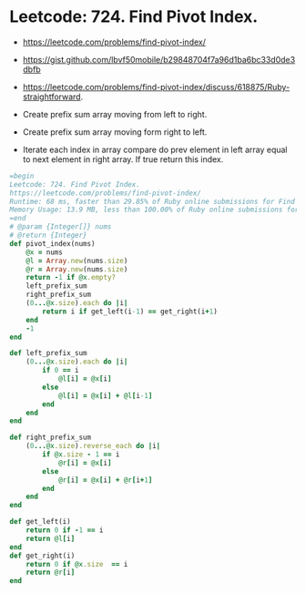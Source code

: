 # Leetcode: 724. Find Pivot Index.

- https://leetcode.com/problems/find-pivot-index/
- https://gist.github.com/lbvf50mobile/b29848704f7a96d1ba6bc33d0de3dbfb
- https://leetcode.com/problems/find-pivot-index/discuss/618875/Ruby-straightforward.

- Create prefix sum array moving from left to right.
- Create prefix sum array moving form right to left.
- Iterate each index in array compare do prev element in left array equal to next element in right array. If true return this index.

```Ruby
=begin
Leetcode: 724. Find Pivot Index.
https://leetcode.com/problems/find-pivot-index/
Runtime: 68 ms, faster than 29.85% of Ruby online submissions for Find Pivot Index.
Memory Usage: 13.9 MB, less than 100.00% of Ruby online submissions for Find Pivot Index.
=end
# @param {Integer[]} nums
# @return {Integer}
def pivot_index(nums)
    @x = nums
    @l = Array.new(nums.size)
    @r = Array.new(nums.size)
    return -1 if @x.empty?
    left_prefix_sum
    right_prefix_sum
    (0...@x.size).each do |i|
        return i if get_left(i-1) == get_right(i+1)
    end
    -1
end

def left_prefix_sum
    (0...@x.size).each do |i|
        if 0 == i
            @l[i] = @x[i]
        else
            @l[i] = @x[i] + @l[i-1]
        end
    end
end

def right_prefix_sum
    (0...@x.size).reverse_each do |i|
        if @x.size - 1 == i
            @r[i] = @x[i]
        else
            @r[i] = @x[i] + @r[i+1]
        end
    end
end

def get_left(i)
    return 0 if -1 == i
    return @l[i]
end
def get_right(i)
    return 0 if @x.size  == i
    return @r[i]
end
```